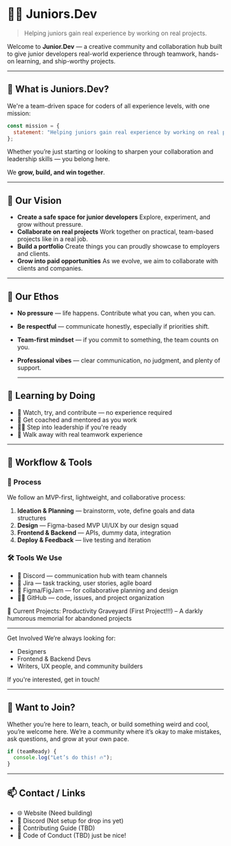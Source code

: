 # 👩‍💻 Juniors.Dev

> Helping juniors gain real experience by working on real projects.

Welcome to **Junior.Dev** — a creative community and collaboration hub built to give junior developers real-world experience through teamwork, hands-on learning, and ship-worthy projects.

---

## 🌱 What is Juniors.Dev?

We're a team-driven space for coders of all experience levels, with one mission:

```js
const mission = {
  statement: "Helping juniors gain real experience by working on real projects."
};
```
Whether you’re just starting or looking to sharpen your collaboration and leadership skills — you belong here.

We **grow, build, and win together**.

---
## 🌟 Our Vision
- **Create a safe space for junior developers**
  Explore, experiment, and grow without pressure.
- **Collaborate on real projects**
  Work together on practical, team-based projects like in a real job.
- **Build a portfolio**
  Create things you can proudly showcase to employers and clients.
- **Grow into paid opportunities**
  As we evolve, we aim to collaborate with clients and companies.
  
---

## 🤝 Our Ethos
- **No pressure** — life happens. Contribute what you can, when you can.
- **Be respectful** — communicate honestly, especially if priorities shift.
- **Team-first mindset** — if you commit to something, the team counts on you.
- **Professional vibes** — clear communication, no judgment, and plenty of support.

  ---

## 🧠 Learning by Doing
- 👀 Watch, try, and contribute — no experience required
- 💬 Get coached and mentored as you work
- 🧑‍🏫 Step into leadership if you're ready
- 💼 Walk away with real teamwork experience

---

## 🔁 Workflow & Tools
### 🧩 Process
We follow an MVP-first, lightweight, and collaborative process:
1. **Ideation & Planning** — brainstorm, vote, define goals and data structures
2. **Design** — Figma-based MVP UI/UX by our design squad
3. **Frontend & Backend** — APIs, dummy data, integration
4. **Deploy & Feedback** — live testing and iteration

### 🛠 Tools We Use
- 💬 Discord — communication hub with team channels
- 📌 Jira — task tracking, user stories, agile board
- 🎨 Figma/FigJam — for collaborative planning and design
- 👨‍💻 GitHub — code, issues, and project organization

🧪 Current Projects:
Productivity Graveyard (First Project!!!) – A darkly humorous memorial for abandoned projects

---

Get Involved
We’re always looking for:
- Designers
- Frontend & Backend Devs
- Writers, UX people, and community builders

If you're interested, get in touch!

---

## 🧩 Want to Join?
Whether you’re here to learn, teach, or build something weird and cool, you’re welcome here. We’re a community where it’s okay to make mistakes, ask questions, and grow at your own pace.
```js
if (teamReady) {
  console.log("Let’s do this! 🔥");
}
```

---
## 📫 Contact / Links
- 🌐 Website (Need building)
- 💬 Discord (Not setup for drop ins yet)
- 🧭 Contributing Guide (TBD)
- 📄 Code of Conduct (TBD) just be nice!
